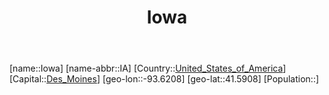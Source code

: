 ﻿---
title: "Iowa"
location: [41.5908,-93.6208]
type: State
tags:
- geo/State


SpocWebEntityId: 36038
isDeleted: false
confidential: public

---
[name::Iowa]
[name-abbr::IA]
[Country::[United_States_of_America](North-America/United_States_of_America.md)]
[Capital::[Des_Moines](North-America/United_States_of_America/Iowa/Des_Moines.md)]
[geo-lon::-93.6208]
[geo-lat::41.5908]
[Population::]

